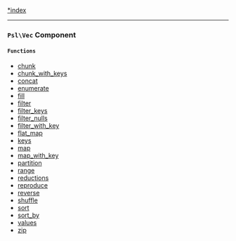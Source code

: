 <!--
    This markdown file was generated using `docs/documenter.php`.

    Any edits to it will likely be lost.
-->

[*index](./../README.md)

---

### `Psl\Vec` Component

#### `Functions`

- [chunk](./../../src/Psl/Vec/chunk.php#L24)
- [chunk_with_keys](./../../src/Psl/Vec/chunk_with_keys.php#L27)
- [concat](./../../src/Psl/Vec/concat.php#L17)
- [enumerate](./../../src/Psl/Vec/enumerate.php#L17)
- [fill](./../../src/Psl/Vec/fill.php#L24)
- [filter](./../../src/Psl/Vec/filter.php#L34)
- [filter_keys](./../../src/Psl/Vec/filter_keys.php#L37)
- [filter_nulls](./../../src/Psl/Vec/filter_nulls.php#L20)
- [filter_with_key](./../../src/Psl/Vec/filter_with_key.php#L40)
- [flat_map](./../../src/Psl/Vec/flat_map.php#L16)
- [keys](./../../src/Psl/Vec/keys.php#L20)
- [map](./../../src/Psl/Vec/map.php#L31)
- [map_with_key](./../../src/Psl/Vec/map_with_key.php#L27)
- [partition](./../../src/Psl/Vec/partition.php#L18)
- [range](./../../src/Psl/Vec/range.php#L51)
- [reductions](./../../src/Psl/Vec/reductions.php#L27)
- [reproduce](./../../src/Psl/Vec/reproduce.php#L25)
- [reverse](./../../src/Psl/Vec/reverse.php#L22)
- [shuffle](./../../src/Psl/Vec/shuffle.php#L26)
- [sort](./../../src/Psl/Vec/sort.php#L23)
- [sort_by](./../../src/Psl/Vec/sort_by.php#L26)
- [values](./../../src/Psl/Vec/values.php#L19)
- [zip](./../../src/Psl/Vec/zip.php#L37)


